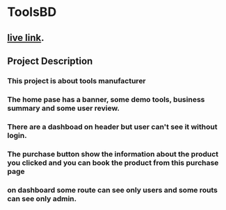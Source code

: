 # ToolsBD

## [live link](https://my-12th-assignment-toolsbd.web.app/).

## Project Description 
### This project is about tools manufacturer
### The home pase has a banner, some demo tools, business summary and some user review.
### There are a dashboad on header but user can't see it without login.
### The purchase button show the information about the product you clicked and you can book the product from this purchase page
### on dashboard some route can see only users and some routs can see only admin.